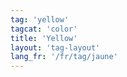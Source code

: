 ```yaml
---
tag: 'yellow'
tagcat: 'color'
title: 'Yellow'
layout: 'tag-layout'
lang_fr: '/fr/tag/jaune'
---
```


